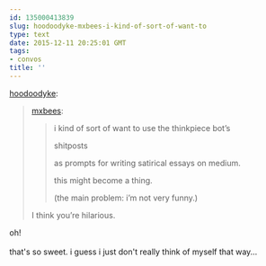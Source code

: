 ```yaml
---
id: 135000413839
slug: hoodoodyke-mxbees-i-kind-of-sort-of-want-to
type: text
date: 2015-12-11 20:25:01 GMT
tags:
- convos
title: ''
---
```

<p><a class="tumblr_blog" href="http://hoodoodyke.tumblr.com/post/135000246864">hoodoodyke</a>:</p>
<blockquote>
<p><a class="tumblr_blog" href="http://mxbees.tumblr.com/post/135000207899">mxbees</a>:</p>
<blockquote>
<p>i kind of sort of want to use the thinkpiece bot’s</p>

<p>shitposts</p>

<p>as prompts for writing satirical essays on medium.</p>

<p>this might become a thing.</p>

<p>(the main problem: i’m not very funny.)</p>
</blockquote>
<p>I think you’re hilarious.</p>
</blockquote>

<p>oh!<br/><br/>that's so sweet. i guess i just don't really think of myself that way...</p>